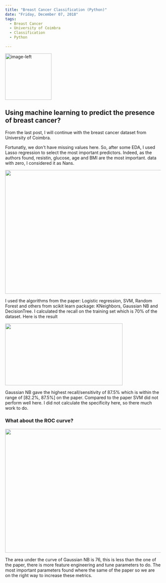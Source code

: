 ```yaml
---
title: "Breast Cancer Classification (Python)"
date: "Friday, December 07, 2018"
tags:
  - Breast Cancer
  - University of Coimbra
  - Classification
  - Python
  
---
```


<p><img src="{{ site.url }}{{ site.baseurl }}/images/breast_cancer/breastCancer.jpg" alt="image-left" class="align-left" width="150" height="150"/></p>   

## Using machine learning to predict the presence of breast cancer?           
 
From the last post, I will continue with the breast cancer dataset from University of Coimbra.    

Fortunatly, we don't have missing values here. So, after some EDA, I used Lasso regression to select the most important predictors. Indeed, as the authors found, resistin, glucose, age and BMI are the most important.
data with zero, I considered it as Nans.     
        
<img src="{{ site.url }}{{ site.baseurl }}/images/breast_cancer/Feat_imp.png" alt="" width="680" height="400">      

I used the algorithms from the paper: Logistic regression, SVM, Random Forest and others from scikit learn package: KNeighbors, Gaussian NB and DecisionTree. I calculated the recall on the training set which is 70% of the dataset. Here is the result           
 
<img src="{{ site.url }}{{ site.baseurl }}/images/breast_cancer/recall.JPG" alt="" width="380" height="200">           
        
Gaussian NB gave the highest recall/sensitivity of 87.5% which is within the range of [82.2%, 87.5%] on the paper. Compared to the paper SVM did not perform well here. I did not calculate the specificity here, so there much work to do.                                

<h3> What about the ROC curve? </h3>        
<img src="{{ site.url }}{{ site.baseurl }}/images/breast_cancer/roc.png" alt="" width="680" height="400">   

The area under the curve of Gaussian NB is 76, this is less than the one of the paper, there is more feature engineering and tune parameters to do.
The most important parameters found where the same of the paper so we are on the right way to increase these metrics.

